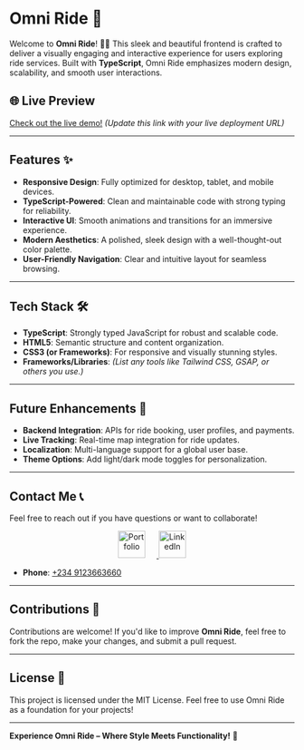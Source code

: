 
# Omni Ride 🌟

Welcome to **Omni Ride**! 🚗💨 This sleek and beautiful frontend is crafted to deliver a visually engaging and interactive experience for users exploring ride services. Built with **TypeScript**, Omni Ride emphasizes modern design, scalability, and smooth user interactions.

## 🌐 Live Preview  
[Check out the live demo!](#) *(Update this link with your live deployment URL)*

---

## Features ✨

- **Responsive Design**: Fully optimized for desktop, tablet, and mobile devices.  
- **TypeScript-Powered**: Clean and maintainable code with strong typing for reliability.  
- **Interactive UI**: Smooth animations and transitions for an immersive experience.  
- **Modern Aesthetics**: A polished, sleek design with a well-thought-out color palette.  
- **User-Friendly Navigation**: Clear and intuitive layout for seamless browsing.  

---

## Tech Stack 🛠️

- **TypeScript**: Strongly typed JavaScript for robust and scalable code.  
- **HTML5**: Semantic structure and content organization.  
- **CSS3 (or Frameworks)**: For responsive and visually stunning styles.  
- **Frameworks/Libraries**: *(List any tools like Tailwind CSS, GSAP, or others you use.)*

---



## Future Enhancements 🚀

- **Backend Integration**: APIs for ride booking, user profiles, and payments.  
- **Live Tracking**: Real-time map integration for ride updates.  
- **Localization**: Multi-language support for a global user base.  
- **Theme Options**: Add light/dark mode toggles for personalization.  

---

## Contact Me 📞

Feel free to reach out if you have questions or want to collaborate!  

<div style="text-align: center;">
  <!-- Portfolio -->
  <a href="https://hackolade-portfolio-hackolades-projects.vercel.app/" target="_blank">
    <img 
      src="https://img.icons8.com/color/96/000000/domain.png" 
      alt="Portfolio" 
      style="margin-right: 20px; width: 48px; height: 48px;" />
  </a>

  <!-- LinkedIn -->
  <a href="https://www.linkedin.com/in/ajibola-akolade-967035335/" target="_blank">
    <img 
      src="https://img.icons8.com/color/96/000000/linkedin.png" 
      alt="LinkedIn" 
      style="width: 48px; height: 48px;" />
  </a>
</div>

- **Phone**: [+234 9123663660](tel:+2349123663660)  

---

## Contributions 🤝

Contributions are welcome! If you'd like to improve **Omni Ride**, feel free to fork the repo, make your changes, and submit a pull request.  

---

## License 📜

This project is licensed under the MIT License. Feel free to use Omni Ride as a foundation for your projects!  

---

**Experience Omni Ride – Where Style Meets Functionality!** 🚖  
